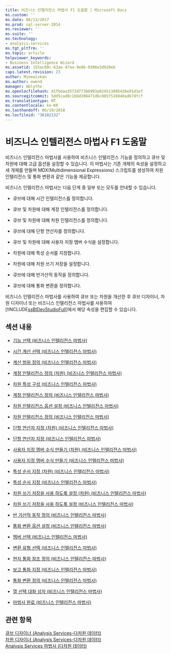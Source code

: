 ```yaml
---
title: 비즈니스 인텔리전스 마법사 F1 도움말 | Microsoft Docs
ms.custom: ''
ms.date: 06/13/2017
ms.prod: sql-server-2014
ms.reviewer: ''
ms.suite: ''
ms.technology:
- analysis-services
ms.tgt_pltfrm: ''
ms.topic: article
helpviewer_keywords:
- Business Intelligence Wizard
ms.assetid: 155ac80c-63ae-47aa-9e86-9396e3d920eb
caps.latest.revision: 23
author: Minewiskan
ms.author: owend
manager: mblythe
ms.openlocfilehash: d1fbdaa3573d77306993a024513895426e91d1ef
ms.sourcegitcommit: 5dd5cad0c1bbd308471d6c885f516948ad67dfcf
ms.translationtype: MT
ms.contentlocale: ko-KR
ms.lasthandoff: 06/19/2018
ms.locfileid: "36182132"
---
```

# <a name="business-intelligence-wizard-f1-help"></a>비즈니스 인텔리전스 마법사 F1 도움말
  비즈니스 인텔리전스 마법사를 사용하여 비즈니스 인텔리전스 기능을 정의하고 큐브 및 차원에 대해 고급 옵션을 설정할 수 있습니다. 이 마법사는 기존 개체의 속성을 설정하고 새 개체를 만들며 MDX(Multidimensional Expressions) 스크립트를 생성하여 차원 인텔리전스 및 통화 변환과 같은 기능을 제공합니다.  
  
 비즈니스 인텔리전스 마법사는 다음 단계 중 일부 또는 모두를 안내할 수 있습니다.  
  
-   큐브에 대해 시간 인텔리전스를 정의합니다.  
  
-   큐브 및 차원에 대해 계정 인텔리전스를 정의합니다.  
  
-   큐브 및 차원에 대해 차원 인텔리전스를 정의합니다.  
  
-   큐브에 대해 단항 연산자를 정의합니다.  
  
-   큐브 및 차원에 대해 사용자 지정 멤버 수식을 설정합니다.  
  
-   차원에 대해 특성 순서를 지정합니다.  
  
-   차원에 대해 차원 쓰기 저장을 설정합니다.  
  
-   큐브에 대해 반가산적 동작을 정의합니다.  
  
-   큐브에 대해 통화 변환을 정의합니다.  
  
 비즈니스 인텔리전스 마법사를 사용하여 큐브 또는 차원을 개선한 후 큐브 디자이너, 차원 디자이너 또는 비즈니스 인텔리전스 마법사를 사용하여 [!INCLUDE[ssBIDevStudioFull](../includes/ssbidevstudiofull-md.md)]에서 해당 속성을 편집할 수 있습니다.  
  
## <a name="in-this-section"></a>섹션 내용  
  
-   [기능 선택 &#40;비즈니스 인텔리전스 마법사&#41;](choose-enhancement-business-intelligence-wizard.md)  
  
-   [시간 계산 선택 &#40;비즈니스 인텔리전스 마법사&#41;](choose-time-calculations-business-intelligence-wizard.md)  
  
-   [계산 범위 정의 &#40;비즈니스 인텔리전스 마법사&#41;](define-scope-of-calculations-business-intelligence-wizard.md)  
  
-   [계정 인텔리전스 정의 &#40;차원&#41; &#40;비즈니스 인텔리전스 마법사&#41;](define-account-intelligence-dimension-business-intelligence-wizard.md)  
  
-   [차원 특성 구성 &#40;비즈니스 인텔리전스 마법사&#41;](configure-dimension-attributes-business-intelligence-wizard.md)  
  
-   [계정 인텔리전스 정의 &#40;비즈니스 인텔리전스 마법사&#41;](define-account-intelligence-business-intelligence-wizard.md)  
  
-   [차원 인텔리전스 옵션 설정 &#40;비즈니스 인텔리전스 마법사&#41;](set-dimension-intelligence-options-business-intelligence-wizard.md)  
  
-   [차원 인텔리전스 정의 &#40;비즈니스 인텔리전스 마법사&#41;](define-dimension-intelligence-business-intelligence-wizard.md)  
  
-   [단항 연산자 지정 &#40;차원&#41; &#40;비즈니스 인텔리전스 마법사&#41;](specify-a-unary-operator-dimension-business-intelligence-wizard.md)  
  
-   [단항 연산자 지정 &#40;비즈니스 인텔리전스 마법사&#41;](specify-a-unary-operator-business-intelligence-wizard.md)  
  
-   [사용자 지정 멤버 수식 만들기 &#40;차원&#41; &#40;비즈니스 인텔리전스 마법사&#41;](create-a-custom-member-formula-dimension-business-intelligence-wizard.md)  
  
-   [사용자 지정 멤버 수식 만들기 &#40;비즈니스 인텔리전스 마법사&#41;](create-a-custom-member-formula-business-intelligence-wizard.md)  
  
-   [특성 순서 지정 &#40;차원&#41; &#40;비즈니스 인텔리전스 마법사&#41;](specify-attribute-ordering-dimension-business-intelligence-wizard.md)  
  
-   [특성 순서 지정 &#40;비즈니스 인텔리전스 마법사&#41;](specify-attribute-ordering-business-intelligence-wizard.md)  
  
-   [차원 쓰기 저장을 사용 하도록 설정 &#40;차원&#41; &#40;비즈니스 인텔리전스 마법사&#41;](enable-dimension-writeback-dimension-business-intelligence-wizard.md)  
  
-   [차원 쓰기 저장을 사용 하도록 설정 &#40;비즈니스 인텔리전스 마법사&#41;](enable-dimension-writeback-business-intelligence-wizard.md)  
  
-   [반 가산적 동작 정의 &#40;비즈니스 인텔리전스 마법사&#41;](define-semiadditive-behavior-business-intelligence-wizard.md)  
  
-   [통화 변환 옵션 설정 &#40;비즈니스 인텔리전스 마법사&#41;](set-currency-conversion-options-business-intelligence-wizard.md)  
  
-   [멤버 선택 &#40;비즈니스 인텔리전스 마법사&#41;](select-members-business-intelligence-wizard.md)  
  
-   [변환 유형 선택 &#40;비즈니스 인텔리전스 마법사&#41;](select-conversion-type-business-intelligence-wizard.md)  
  
-   [현지 통화 참조 정의 &#40;비즈니스 인텔리전스 마법사&#41;](define-local-currency-reference-business-intelligence-wizard.md)  
  
-   [보고 통화 지정 &#40;비즈니스 인텔리전스 마법사&#41;](specify-reporting-currencies-business-intelligence-wizard.md)  
  
-   [통화 변환 정의 &#40;비즈니스 인텔리전스 마법사&#41;](define-currency-conversion-business-intelligence-wizard.md)  
  
-   [열 선택 대화 상자 &#40;비즈니스 인텔리전스 마법사&#41;](select-a-column-dialog-box-business-intelligence-wizard.md)  
  
-   [마법사 완료 &#40;비즈니스 인텔리전스 마법사&#41;](completing-the-wizard-business-intelligence-wizard.md)  
  
## <a name="see-also"></a>관련 항목  
 [큐브 디자이너 &#40;Analysis Services-다차원 데이터&#41;](cube-designer-analysis-services-multidimensional-data.md)   
 [차원 디자이너 &#40;Analysis Services-다차원 데이터&#41;](dimension-designer-analysis-services-multidimensional-data.md)   
 [Analysis Services 마법사 &#40;다차원 데이터&#41;](analysis-services-wizards-multidimensional-data.md)  
  
  